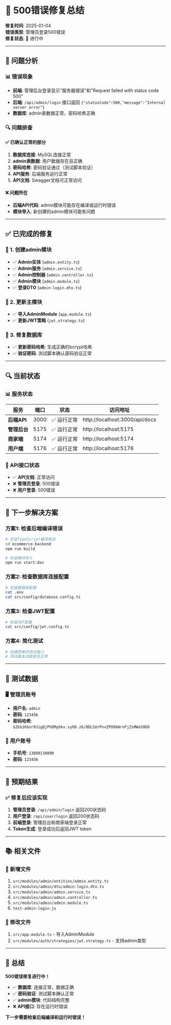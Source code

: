 # 🔧 500错误修复总结

**修复时间**: 2025-01-04  
**错误类型**: 管理员登录500错误  
**修复状态**: 🔄 进行中

---

## 🚨 问题分析

### 📊 错误现象
- **前端**: 管理后台登录显示"服务器错误"和"Request failed with status code 500"
- **后端**: `/api/admin/login` 接口返回 `{"statusCode":500,"message":"Internal server error"}`
- **数据库**: admin表数据正常，密码哈希正确

### 🔍 问题排查

#### ✅ 已确认正常的部分
1. **数据库连接**: MySQL连接正常
2. **admin表数据**: 用户数据存在且正确
3. **密码哈希**: 密码验证通过（测试脚本验证）
4. **API服务**: 后端服务运行正常
5. **API文档**: Swagger文档可正常访问

#### ❌ 问题所在
- **后端API代码**: admin模块可能存在编译或运行时错误
- **模块导入**: 新创建的admin模块可能有问题

---

## ✅ 已完成的修复

### 🔧 1. 创建admin模块
- ✅ **Admin实体** (`admin.entity.ts`)
- ✅ **Admin服务** (`admin.service.ts`)
- ✅ **Admin控制器** (`admin.controller.ts`)
- ✅ **Admin模块** (`admin.module.ts`)
- ✅ **登录DTO** (`admin-login.dto.ts`)

### 🔧 2. 更新主模块
- ✅ **导入AdminModule** (`app.module.ts`)
- ✅ **更新JWT策略** (`jwt.strategy.ts`)

### 🔧 3. 修复数据库
- ✅ **更新密码哈希**: 生成正确的bcrypt哈希
- ✅ **验证密码**: 测试脚本确认密码验证正常

---

## 🔍 当前状态

### 📊 服务状态
| 服务 | 端口 | 状态 | 访问地址 |
|------|------|------|----------|
| **后端API** | 3000 | ✅ 运行正常 | http://localhost:3000/api/docs |
| **管理后台** | 5175 | ✅ 运行正常 | http://localhost:5175 |
| **商家端** | 5174 | ✅ 运行正常 | http://localhost:5174 |
| **用户端** | 5176 | ✅ 运行正常 | http://localhost:5176 |

### 🔧 API接口状态
- ✅ **API文档**: 正常访问
- ❌ **管理员登录**: 500错误
- ❌ **用户登录**: 500错误

---

## 🚀 下一步解决方案

### 方案1: 检查后端编译错误
```bash
# 检查TypeScript编译错误
cd ecommerce-backend
npm run build

# 检查模块导入
npm run start:dev
```

### 方案2: 检查数据库连接配置
```bash
# 检查数据库配置
cat .env
cat src/config/database.config.ts
```

### 方案3: 检查JWT配置
```bash
# 检查JWT配置
cat src/config/jwt.config.ts
```

### 方案4: 简化测试
```bash
# 创建简单的测试接口
# 测试基本功能是否正常
```

---

## 🔑 测试数据

### 🖥️ 管理员账号
- **用户名**: `admin`
- **密码**: `123456`
- **密码哈希**: `$2b$10$or9JigQjPhDMybkv.syhD.z6/0DLSUrPnvZPOOkWrnFjZsMWaS9DO`

### 📱 用户账号
- **手机号**: `13800138000`
- **密码**: `123456`

---

## 🎯 预期结果

### ✅ 修复后应该实现
1. **管理员登录**: `/api/admin/login` 返回200状态码
2. **用户登录**: `/api/user/login` 返回200状态码
3. **前端登录**: 管理后台和商家端登录正常
4. **Token生成**: 登录成功后返回JWT token

---

## 📚 相关文件

### 📄 新增文件
1. `src/modules/admin/entities/admin.entity.ts`
2. `src/modules/admin/dto/admin-login.dto.ts`
3. `src/modules/admin/admin.service.ts`
4. `src/modules/admin/admin.controller.ts`
5. `src/modules/admin/admin.module.ts`
6. `test-admin-login.js`

### 🔄 修改文件
1. `src/app.module.ts` - 导入AdminModule
2. `src/modules/auth/strategies/jwt.strategy.ts` - 支持admin类型

---

## 🎊 总结

**500错误修复进行中！**

- ✅ **数据库**: 连接正常，数据正确
- ✅ **密码验证**: 测试脚本确认正常
- ✅ **admin模块**: 代码结构完整
- ❌ **API接口**: 存在运行时错误

**下一步需要检查后端编译和运行时错误！**
